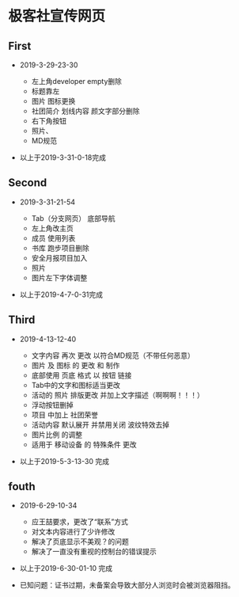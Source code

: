 # 极客社宣传网页  

## First

- 2019-3-29-23-30
    - 左上角developer empty删除
    - 标题靠左
    - 图片 图标更换
    - 社团简介 划线内容 颜文字部分删除
    - 右下角按钮
    - 照片、
    - MD规范

- 以上于2019-3-31-0-18完成


## Second

- 2019-3-31-21-54
    - Tab（分支网页） 底部导航
    - 左上角改主页
    - 成员 使用列表
    - 书库 跑步项目删除
    - 安全月报项目加入
    - 照片
    - 图片左下字体调整
    
- 以上于2019-4-7-0-31完成

## Third

- 2019-4-13-12-40
    - 文字内容 再次 更改 以符合MD规范（不带任何恶意）
    - 图片 及 图标 的 更改 和 制作
    - 底部使用 页底 格式 以 按钮 链接 
    - Tab中的文字和图标适当更改
    - 活动的 照片 排版更改 并加上文字描述（啊啊啊！！！）
    - 浮动按钮删掉
    - 项目 中加上 社团荣誉 
    - 活动内容 默认展开 并禁用关闭 波纹特效去掉
    - 图片比例 的调整
    - 适用于 移动设备 的 特殊条件 更改

- 以上于2019-5-3-13-30 完成

## fouth

- 2019-6-29-10-34
    - 应王喆要求，更改了“联系”方式
    - 对文本内容进行了少许修改
    - 解决了页底显示不美观？的问题
    - 解决了一直没有重视的控制台的错误提示

- 以上于2019-6-30-01-10 完成

- 已知问题：证书过期，未备案会导致大部分人浏览时会被浏览器阻挡。